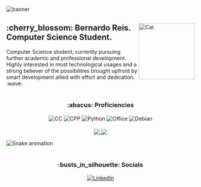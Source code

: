 ![banner](https://i.imgur.com/NfdVnCZ.png)

<div>
  <img align="right" alt="Cat" height="150" src="https://i.pinimg.com/originals/56/01/f8/5601f86fe8928676688bd32f17f99651.gif">
  <h2>:cherry_blossom: Bernardo Reis. Computer Science Student.</h2>
  <p>Computer Science student, currently pursuing further academic and professional development. Highly interested in most technological usages and a strong believer of the possibilities brought upfront by smart development allied with effort and dedication. :wave:</p>
</div>

<h1></h1>

<div align="center" style="display: inline_block">
  <h3 align="center">:abacus: Proficiencies</h3>
  <img align="center" alt="CC" src="https://img.shields.io/badge/C-00599C?style=for-the-badge&logo=c&logoColor=white">
  <img align="center" alt="CPP" src="https://img.shields.io/badge/C%2B%2B-00599C?style=for-the-badge&logo=c%2B%2B&logoColor=white">
  <img align="center" alt="Python" src="https://img.shields.io/badge/Python-3776AB?style=for-the-badge&logo=python&logoColor=white">
  <img align="center" alt="Office" src="https://img.shields.io/badge/Microsoft_Office-D83B01?style=for-the-badge&logo=microsoft-office&logoColor=white">
  <img align="center" alt="Debian" src="https://img.shields.io/badge/Debian-A81D33?style=for-the-badge&logo=debian&logoColor=white">
</div>

<div align="center">
  <br>
  <a href="https://github.com/anuraghazra/github-readme-stats">
  <img align="center" src="https://github-readme-stats.vercel.app/api?username=bereis01&show_icons=true&theme=radical" />
  </a>
  <a href="https://github.com/anuraghazra/convoychat">
  <img align="center" src="https://github-readme-stats.vercel.app/api/top-langs/?username=bereis01&theme=radical" />
</a>
</div>

![Snake animation](https://github.com/bereis01/bereis01/blob/output/github-contribution-grid-snake.svg)

<h1></h1>

<div align="center">
  <h3 align="center">:busts_in_silhouette: Socials</h3>
  <a align="center" href="https://www.linkedin.com/in/bernardo-reis-de-almeida-005270216/"><img align="center" alt="LinkedIn" src="https://img.shields.io/badge/LinkedIn-0077B5?style=for-the-badge&logo=linkedin&logoColor=white"></a>
</div>
